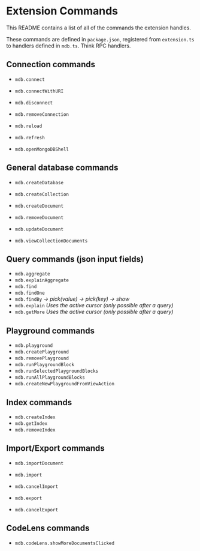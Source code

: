 # Extension Commands

This README contains a list of all of the commands the extension handles.

These commands are defined in `package.json`, registered from `extension.ts` to
handlers defined in `mdb.ts`.
Think RPC handlers.

## Connection commands

- `mdb.connect`
- `mdb.connectWithURI`
- `mdb.disconnect`
- `mdb.removeConnection`
- `mdb.reload`
- `mdb.refresh`

- `mdb.openMongoDBShell`

## General database commands

- `mdb.createDatabase`
- `mdb.createCollection`

- `mdb.createDocument`
- `mdb.removeDocument`
- `mdb.updateDocument`

- `mdb.viewCollectionDocuments`

## Query commands (json input fields)

- `mdb.aggregate`
- `mdb.explainAggregate`
- `mdb.find`
- `mdb.findOne`
- `mdb.findBy` _-> pick(value) -> pick(key) -> show_
- `mdb.explain` _Uses the active cursor (only possible after a query)_
- `mdb.getMore` _Uses the active cursor (only possible after a query)_

## Playground commands

- `mdb.playground`
- `mdb.createPlayground`
- `mdb.removePlayground`
- `mdb.runPlaygroundBlock`
- `mdb.runSelectedPlaygroundBlocks`
- `mdb.runAllPlaygroundBlocks`
- `mdb.createNewPlaygroundFromViewAction`

## Index commands

- `mdb.createIndex`
- `mdb.getIndex`
- `mdb.removeIndex`

## Import/Export commands

- `mdb.importDocument`

- `mdb.import`
- `mdb.cancelImport`
- `mdb.export`
- `mdb.cancelExport`

## CodeLens commands

- `mdb.codeLens.showMoreDocumentsClicked`
